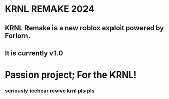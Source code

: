 # KRNL REMAKE 2024
## KRNL Remake is a new roblox exploit powered by Forlorn.
## It is currently v1.0
# Passion project; For the KRNL!
### seriously icebear revive krnl pls pls
